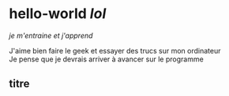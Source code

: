 # hello-world _lol_  

*je m'entraine et j'apprend*

J'aime bien faire le geek et essayer des trucs sur mon ordinateur  
Je pense que je devrais arriver à avancer sur le programme   

## titre


